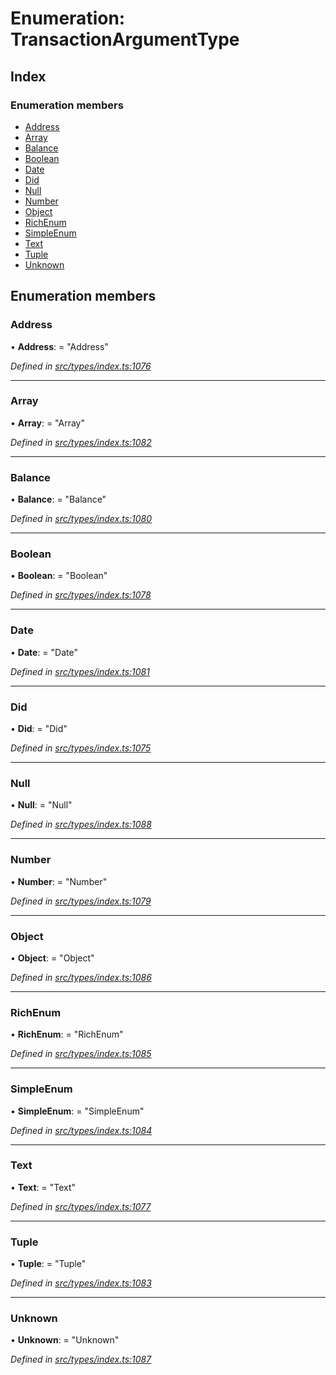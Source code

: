 # Enumeration: TransactionArgumentType

## Index

### Enumeration members

* [Address](transactionargumenttype.md#address)
* [Array](transactionargumenttype.md#array)
* [Balance](transactionargumenttype.md#balance)
* [Boolean](transactionargumenttype.md#boolean)
* [Date](transactionargumenttype.md#date)
* [Did](transactionargumenttype.md#did)
* [Null](transactionargumenttype.md#null)
* [Number](transactionargumenttype.md#number)
* [Object](transactionargumenttype.md#object)
* [RichEnum](transactionargumenttype.md#richenum)
* [SimpleEnum](transactionargumenttype.md#simpleenum)
* [Text](transactionargumenttype.md#text)
* [Tuple](transactionargumenttype.md#tuple)
* [Unknown](transactionargumenttype.md#unknown)

## Enumeration members

###  Address

• **Address**: = "Address"

*Defined in [src/types/index.ts:1076](https://github.com/PolymeshAssociation/polymesh-sdk/blob/46845947/src/types/index.ts#L1076)*

___

###  Array

• **Array**: = "Array"

*Defined in [src/types/index.ts:1082](https://github.com/PolymeshAssociation/polymesh-sdk/blob/46845947/src/types/index.ts#L1082)*

___

###  Balance

• **Balance**: = "Balance"

*Defined in [src/types/index.ts:1080](https://github.com/PolymeshAssociation/polymesh-sdk/blob/46845947/src/types/index.ts#L1080)*

___

###  Boolean

• **Boolean**: = "Boolean"

*Defined in [src/types/index.ts:1078](https://github.com/PolymeshAssociation/polymesh-sdk/blob/46845947/src/types/index.ts#L1078)*

___

###  Date

• **Date**: = "Date"

*Defined in [src/types/index.ts:1081](https://github.com/PolymeshAssociation/polymesh-sdk/blob/46845947/src/types/index.ts#L1081)*

___

###  Did

• **Did**: = "Did"

*Defined in [src/types/index.ts:1075](https://github.com/PolymeshAssociation/polymesh-sdk/blob/46845947/src/types/index.ts#L1075)*

___

###  Null

• **Null**: = "Null"

*Defined in [src/types/index.ts:1088](https://github.com/PolymeshAssociation/polymesh-sdk/blob/46845947/src/types/index.ts#L1088)*

___

###  Number

• **Number**: = "Number"

*Defined in [src/types/index.ts:1079](https://github.com/PolymeshAssociation/polymesh-sdk/blob/46845947/src/types/index.ts#L1079)*

___

###  Object

• **Object**: = "Object"

*Defined in [src/types/index.ts:1086](https://github.com/PolymeshAssociation/polymesh-sdk/blob/46845947/src/types/index.ts#L1086)*

___

###  RichEnum

• **RichEnum**: = "RichEnum"

*Defined in [src/types/index.ts:1085](https://github.com/PolymeshAssociation/polymesh-sdk/blob/46845947/src/types/index.ts#L1085)*

___

###  SimpleEnum

• **SimpleEnum**: = "SimpleEnum"

*Defined in [src/types/index.ts:1084](https://github.com/PolymeshAssociation/polymesh-sdk/blob/46845947/src/types/index.ts#L1084)*

___

###  Text

• **Text**: = "Text"

*Defined in [src/types/index.ts:1077](https://github.com/PolymeshAssociation/polymesh-sdk/blob/46845947/src/types/index.ts#L1077)*

___

###  Tuple

• **Tuple**: = "Tuple"

*Defined in [src/types/index.ts:1083](https://github.com/PolymeshAssociation/polymesh-sdk/blob/46845947/src/types/index.ts#L1083)*

___

###  Unknown

• **Unknown**: = "Unknown"

*Defined in [src/types/index.ts:1087](https://github.com/PolymeshAssociation/polymesh-sdk/blob/46845947/src/types/index.ts#L1087)*
